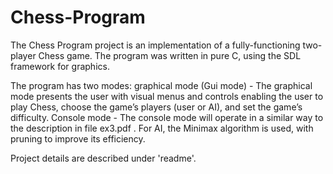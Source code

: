 # Chess-Program

The Chess Program project is an implementation of a fully-functioning two-player Chess game.
The program was written in pure C, using the SDL framework for graphics.

The program has two modes:
graphical mode (Gui mode) - The graphical mode presents the user with visual menus and controls enabling the user to play Chess, choose the game’s players (user or AI),
and set the game’s difficulty.
Console mode - The console mode will operate in a similar way to the description in file ex3.pdf .
For AI, the Minimax algorithm is used, with pruning to improve its efficiency.


Project details are described under 'readme'.
